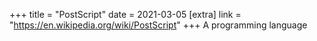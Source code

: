 +++
title = "PostScript"
date = 2021-03-05
[extra]
link = "https://en.wikipedia.org/wiki/PostScript"
+++
A programming language

